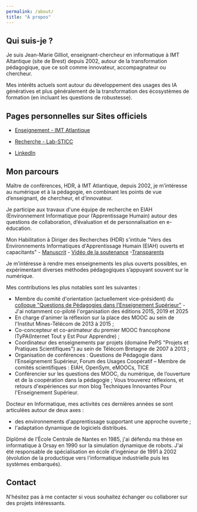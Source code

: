 ```yaml
---
permalink: /about/
title: "À propos"
---
```


## Qui suis-je ?

Je suis Jean-Marie Gilliot, enseignant-chercheur en informatique à IMT Altantique (site de Brest) depuis 2002, autour de la transformation pédagogique, que ce soit comme innovateur, accompagnateur ou chercheur. 

Mes intérêts actuels sont autour du développement des usages des IA génératives et plus généralement de la transformation des écosystèmes de formation (en incluant les questions de robustesse). 

## Pages personnelles sur Sites officiels 

* [Enseignement - IMT Atlantique](https://www.imt-atlantique.fr/fr/personne/jean-marie-gilliot)
* [Recherche - Lab-STICC](https://labsticc.fr/fr/annuaire/gilliot-jean-marie)

* [LinkedIn](https://www.linkedin.com/in/jeanmariegilliot/)


## Mon parcours

Maître de conférences, HDR, à IMT Atlantique, depuis 2002, je m’intéresse au numérique et à la pédagogie, en combinant les points de vue d’enseignant, de chercheur, et d’innovateur.
 
Je participe aux travaux d'une équipe de recherche en EIAH (Environnement Informatique pour l’Apprentissage Humain) autour des questions de collaboration, d’évaluation et de personnalisation en e-éducation. 

Mon Habilitation à Diriger des Recherches (HDR) s'intitule "Vers des Environnements Informatiques d'Apprentissage Humain (EIAH) ouverts et capacitants" - [Manuscrit](https://hal.science/tel-04414695) - [Vidéo de la soutenance](https://www.youtube.com/watch?v=cziOpv2ugRI) -[Transparents](https://partage.imt.fr/index.php/s/DRizGQwYKttdrPg)

Je m’intéresse à rendre mes enseignements les plus ouverts possibles, en expérimentant diverses méthodes pédagogiques s’appuyant souvent sur le numérique. 


Mes contributions les plus notables sont les suivantes :
* Membre du comité d'orientation (actuellement vice-président) du [colloque "Questions de Pédagogies dans l'Enseignement Supérieur"](https://www.colloque-pedagogie.org/) - J'ai notamment co-piloté l'organisation des éditions 2015, 2019 et 2025
* En charge d'animer la réflexion sur la place des MOOC au sein de l'Institut Mines-Télécom de 2013 à 2015 ;
* Co-concepteur et co-animateur du premier MOOC francophone ITyPA(Internet Tout y Est Pour Apprendre) ;
* Coordinateur des enseignements par projets (domaine PePS "Projets et Pratiques Scientifiques") au sein de Télécom Bretagne de 2007 à 2013 ;
* Organisation de conférences : Questions de Pédagogie dans l’Enseignement Supérieur, Forum des  Usages Coopératif – Membre de comités scientifiques : EIAH, OpenSym, eMOOCs, TICE
* Conférencier  sur les questions des MOOC, du numérique, de l’ouverture et de la coopération dans la pédagogie ; 
Vous trouverez réflexions, et retours d'expériences sur mon blog Techniques Innovantes Pour l'Enseignement Supérieur.

Docteur en Informatique, mes activités ces dernières années se sont articulées autour de deux axes : 
* des environnements d'apprentissage supportant une approche ouverte ;
* l'adaptation dynamique de logiciels distribués.


Diplômé de l’École Centrale de Nantes en 1985, j'ai défendu ma thèse en informatique à Orsay en 1990 sur la simulation dynamique de robots. J'ai été responsable de spécialisation en école d'ingénieur de 1991 à 2002 (évolution de la productique vers l'informatique industrielle puis les systèmes embarqués).


## Contact

N'hésitez pas à me contacter si vous souhaitez échanger ou collaborer sur des projets intéressants.